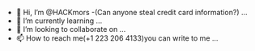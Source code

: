 - 👋 Hi, I’m @HACKmors
-(Can anyone steal credit card information?) ...
- 🌱 I’m currently learning ...
- 💞️ I’m looking to collaborate on ...
- 📫 How to reach me(+1 223 206 4133)you can write to me ...

<!---
HACKmors/HACKmors is a ✨ special ✨ repository because its `README.md` (this file) appears on your GitHub profile.
You can click the Preview link to take a look at your changes.
--->

